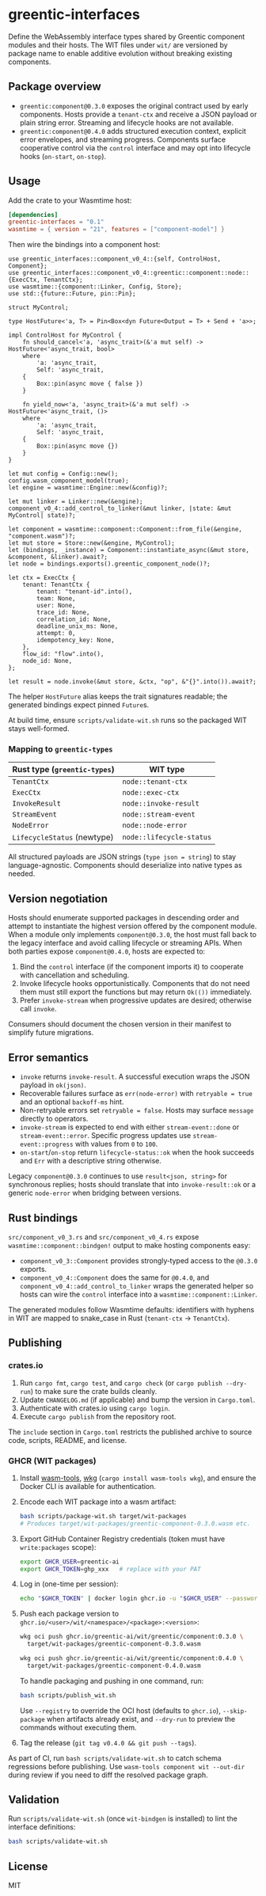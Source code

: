 # greentic-interfaces

Define the WebAssembly interface types shared by Greentic component modules and their hosts. The WIT files under `wit/` are versioned by package name to enable additive evolution without breaking existing components.

## Package overview

- `greentic:component@0.3.0` exposes the original contract used by early components. Hosts provide a `tenant-ctx` and receive a JSON payload or plain string error. Streaming and lifecycle hooks are not available.
- `greentic:component@0.4.0` adds structured execution context, explicit error envelopes, and streaming progress. Components surface cooperative control via the `control` interface and may opt into lifecycle hooks (`on-start`, `on-stop`).

## Usage

Add the crate to your Wasmtime host:

```toml
[dependencies]
greentic-interfaces = "0.1"
wasmtime = { version = "21", features = ["component-model"] }
```

Then wire the bindings into a component host:

```rust,ignore
use greentic_interfaces::component_v0_4::{self, ControlHost, Component};
use greentic_interfaces::component_v0_4::greentic::component::node::{ExecCtx, TenantCtx};
use wasmtime::{component::Linker, Config, Store};
use std::{future::Future, pin::Pin};

struct MyControl;

type HostFuture<'a, T> = Pin<Box<dyn Future<Output = T> + Send + 'a>>;

impl ControlHost for MyControl {
    fn should_cancel<'a, 'async_trait>(&'a mut self) -> HostFuture<'async_trait, bool>
    where
        'a: 'async_trait,
        Self: 'async_trait,
    {
        Box::pin(async move { false })
    }

    fn yield_now<'a, 'async_trait>(&'a mut self) -> HostFuture<'async_trait, ()>
    where
        'a: 'async_trait,
        Self: 'async_trait,
    {
        Box::pin(async move {})
    }
}

let mut config = Config::new();
config.wasm_component_model(true);
let engine = wasmtime::Engine::new(&config)?;

let mut linker = Linker::new(&engine);
component_v0_4::add_control_to_linker(&mut linker, |state: &mut MyControl| state)?;

let component = wasmtime::component::Component::from_file(&engine, "component.wasm")?;
let mut store = Store::new(&engine, MyControl);
let (bindings, _instance) = Component::instantiate_async(&mut store, &component, &linker).await?;
let node = bindings.exports().greentic_component_node()?;

let ctx = ExecCtx {
    tenant: TenantCtx {
        tenant: "tenant-id".into(),
        team: None,
        user: None,
        trace_id: None,
        correlation_id: None,
        deadline_unix_ms: None,
        attempt: 0,
        idempotency_key: None,
    },
    flow_id: "flow".into(),
    node_id: None,
};

let result = node.invoke(&mut store, &ctx, "op", &"{}".into()).await?;
```

The helper `HostFuture` alias keeps the trait signatures readable; the generated bindings expect pinned `Future`s.

At build time, ensure `scripts/validate-wit.sh` runs so the packaged WIT stays well-formed.

### Mapping to `greentic-types`

| Rust type (`greentic-types`) | WIT type                             |
| ---------------------------- | ------------------------------------ |
| `TenantCtx`                  | `node::tenant-ctx`                    |
| `ExecCtx`                    | `node::exec-ctx`                      |
| `InvokeResult`               | `node::invoke-result`                 |
| `StreamEvent`                | `node::stream-event`                  |
| `NodeError`                  | `node::node-error`                    |
| `LifecycleStatus` (newtype)  | `node::lifecycle-status`              |

All structured payloads are JSON strings (`type json = string`) to stay language-agnostic. Components should deserialize into native types as needed.

## Version negotiation

Hosts should enumerate supported packages in descending order and attempt to instantiate the highest version offered by the component module. When a module only implements `component@0.3.0`, the host must fall back to the legacy interface and avoid calling lifecycle or streaming APIs. When both parties expose `component@0.4.0`, hosts are expected to:

1. Bind the `control` interface (if the component imports it) to cooperate with cancellation and scheduling.
2. Invoke lifecycle hooks opportunistically. Components that do not need them must still export the functions but may return `Ok(())` immediately.
3. Prefer `invoke-stream` when progressive updates are desired; otherwise call `invoke`.

Consumers should document the chosen version in their manifest to simplify future migrations.

## Error semantics

- `invoke` returns `invoke-result`. A successful execution wraps the JSON payload in `ok(json)`.
- Recoverable failures surface as `err(node-error)` with `retryable = true` and an optional `backoff-ms` hint.
- Non-retryable errors set `retryable = false`. Hosts may surface `message` directly to operators.
- `invoke-stream` is expected to end with either `stream-event::done` or `stream-event::error`. Specific progress updates use `stream-event::progress` with values from `0` to `100`.
- `on-start`/`on-stop` return `lifecycle-status::ok` when the hook succeeds and `Err` with a descriptive string otherwise.

Legacy `component@0.3.0` continues to use `result<json, string>` for synchronous replies; hosts should translate that into `invoke-result::ok` or a generic `node-error` when bridging between versions.

## Rust bindings

`src/component_v0_3.rs` and `src/component_v0_4.rs` expose `wasmtime::component::bindgen!` output to make hosting components easy:

- `component_v0_3::Component` provides strongly‑typed access to the `@0.3.0` exports.
- `component_v0_4::Component` does the same for `@0.4.0`, and `component_v0_4::add_control_to_linker` wraps the generated helper so hosts can wire the `control` interface into a `wasmtime::component::Linker`.

The generated modules follow Wasmtime defaults: identifiers with hyphens in WIT are mapped to snake_case in Rust (`tenant-ctx` → `TenantCtx`).

## Publishing

### crates.io

1. Run `cargo fmt`, `cargo test`, and `cargo check` (or `cargo publish --dry-run`) to make sure the crate builds cleanly.
2. Update `CHANGELOG.md` (if applicable) and bump the version in `Cargo.toml`.
3. Authenticate with crates.io using `cargo login`.
4. Execute `cargo publish` from the repository root.

The `include` section in `Cargo.toml` restricts the published archive to source code, scripts, README, and license.

### GHCR (WIT packages)

1. Install [wasm-tools](https://github.com/bytecodealliance/wasm-tools), [wkg](https://github.com/deislabs/wkg) (`cargo install wasm-tools wkg`), and ensure the Docker CLI is available for authentication.
2. Encode each WIT package into a wasm artifact:

   ```bash
   bash scripts/package-wit.sh target/wit-packages
   # Produces target/wit-packages/greentic-component-0.3.0.wasm etc.
   ```

3. Export GitHub Container Registry credentials (token must have `write:packages` scope):

   ```bash
   export GHCR_USER=greentic-ai
   export GHCR_TOKEN=ghp_xxx   # replace with your PAT
   ```

4. Log in (one-time per session):

   ```bash
   echo "$GHCR_TOKEN" | docker login ghcr.io -u "$GHCR_USER" --password-stdin
   ```

5. Push each package version to `ghcr.io/<user>/wit/<namespace>/<package>:<version>`:

   ```bash
   wkg oci push ghcr.io/greentic-ai/wit/greentic/component:0.3.0 \
     target/wit-packages/greentic-component-0.3.0.wasm

   wkg oci push ghcr.io/greentic-ai/wit/greentic/component:0.4.0 \
     target/wit-packages/greentic-component-0.4.0.wasm
   ```

   To handle packaging and pushing in one command, run:

   ```bash
   bash scripts/publish_wit.sh
   ```

   Use `--registry` to override the OCI host (defaults to `ghcr.io`), `--skip-package` when artifacts already exist, and `--dry-run` to preview the commands without executing them.

6. Tag the release (`git tag v0.4.0 && git push --tags`).

As part of CI, run `bash scripts/validate-wit.sh` to catch schema regressions before publishing. Use `wasm-tools component wit --out-dir` during review if you need to diff the resolved package graph.

## Validation

Run `scripts/validate-wit.sh` (once `wit-bindgen` is installed) to lint the interface definitions:

```bash
bash scripts/validate-wit.sh
```

## License

MIT

